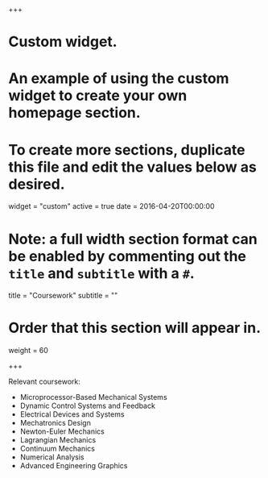 +++
# Custom widget.
# An example of using the custom widget to create your own homepage section.
# To create more sections, duplicate this file and edit the values below as desired.
widget = "custom"
active = true
date = 2016-04-20T00:00:00

# Note: a full width section format can be enabled by commenting out the `title` and `subtitle` with a `#`.
title = "Coursework"
subtitle = ""

# Order that this section will appear in.
weight = 60

+++

Relevant coursework:

- Microprocessor-Based Mechanical Systems
- Dynamic Control Systems and Feedback
- Electrical Devices and Systems
- Mechatronics Design
- Newton-Euler Mechanics
- Lagrangian Mechanics
- Continuum Mechanics
- Numerical Analysis
- Advanced Engineering Graphics

